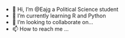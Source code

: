 - 👋 Hi, I’m @Eajg a Political Science student
- 🌱 I’m currently learning R and Python
- 💞️ I’m looking to collaborate on...
- 📫 How to reach me ...

<!---
Eajg/Eajg is a ✨ special ✨ repository because its `README.md` (this file) appears on your GitHub profile.
You can click the Preview link to take a look at your changes.
--->
